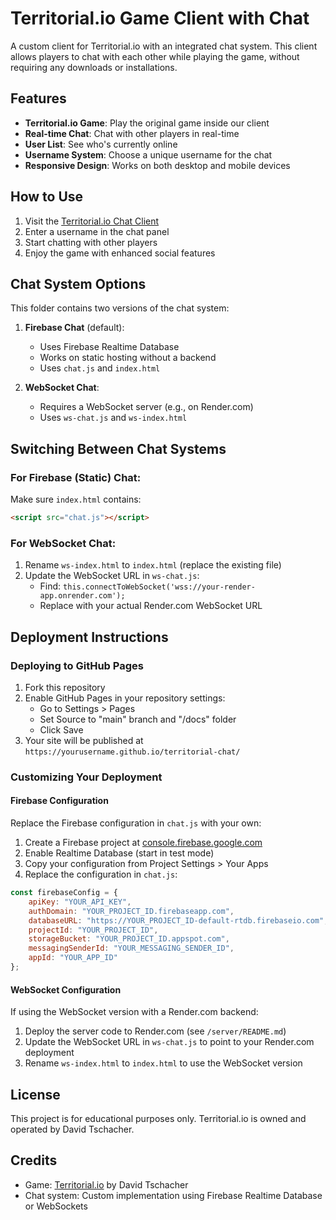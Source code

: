 # Territorial.io Game Client with Chat

A custom client for Territorial.io with an integrated chat system. This client allows players to chat with each other while playing the game, without requiring any downloads or installations.

## Features

- **Territorial.io Game**: Play the original game inside our client
- **Real-time Chat**: Chat with other players in real-time
- **User List**: See who's currently online
- **Username System**: Choose a unique username for the chat
- **Responsive Design**: Works on both desktop and mobile devices

## How to Use

1. Visit the [Territorial.io Chat Client](https://yourusername.github.io/territorial-chat/) 
2. Enter a username in the chat panel
3. Start chatting with other players
4. Enjoy the game with enhanced social features

## Chat System Options

This folder contains two versions of the chat system:

1. **Firebase Chat** (default):
   - Uses Firebase Realtime Database
   - Works on static hosting without a backend
   - Uses `chat.js` and `index.html`

2. **WebSocket Chat**:
   - Requires a WebSocket server (e.g., on Render.com)
   - Uses `ws-chat.js` and `ws-index.html`

## Switching Between Chat Systems

### For Firebase (Static) Chat:
Make sure `index.html` contains:
```html
<script src="chat.js"></script>
```

### For WebSocket Chat:
1. Rename `ws-index.html` to `index.html` (replace the existing file)
2. Update the WebSocket URL in `ws-chat.js`:
   - Find: `this.connectToWebSocket('wss://your-render-app.onrender.com');`
   - Replace with your actual Render.com WebSocket URL

## Deployment Instructions

### Deploying to GitHub Pages

1. Fork this repository
2. Enable GitHub Pages in your repository settings:
   - Go to Settings > Pages
   - Set Source to "main" branch and "/docs" folder
   - Click Save
3. Your site will be published at `https://yourusername.github.io/territorial-chat/`

### Customizing Your Deployment

#### Firebase Configuration
Replace the Firebase configuration in `chat.js` with your own:
1. Create a Firebase project at [console.firebase.google.com](https://console.firebase.google.com/)
2. Enable Realtime Database (start in test mode)
3. Copy your configuration from Project Settings > Your Apps
4. Replace the configuration in `chat.js`:

```javascript
const firebaseConfig = {
    apiKey: "YOUR_API_KEY",
    authDomain: "YOUR_PROJECT_ID.firebaseapp.com",
    databaseURL: "https://YOUR_PROJECT_ID-default-rtdb.firebaseio.com",
    projectId: "YOUR_PROJECT_ID",
    storageBucket: "YOUR_PROJECT_ID.appspot.com",
    messagingSenderId: "YOUR_MESSAGING_SENDER_ID",
    appId: "YOUR_APP_ID"
};
```

#### WebSocket Configuration
If using the WebSocket version with a Render.com backend:
1. Deploy the server code to Render.com (see `/server/README.md`)
2. Update the WebSocket URL in `ws-chat.js` to point to your Render.com deployment
3. Rename `ws-index.html` to `index.html` to use the WebSocket version

## License

This project is for educational purposes only. Territorial.io is owned and operated by David Tschacher.

## Credits

- Game: [Territorial.io](https://territorial.io/) by David Tschacher
- Chat system: Custom implementation using Firebase Realtime Database or WebSockets

